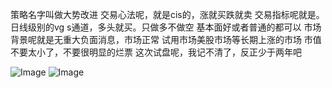 策略名字叫做大势改进
交易心法呢，就是cis的，涨就买跌就卖
交易指标呢就是。日线级别的vg s通道，多头就买。只做多不做空
基本面好或者普通的都可以
市场背景呢就是无重大负面消息，市场正常
试用市场美股市场等长期上涨的市场
市值不要太小了，不要很明显的烂票
这次试盘呢，我记不清了，反正少于两年吧

![Image](https://github.com/user-attachments/assets/3adab70a-24d8-4db6-9f12-189efd423fd7)
![Image](https://github.com/user-attachments/assets/9b0bc2d5-9cbc-4a44-a602-e3f816d3e1a6)
<!-- Failed to upload "Screenshot_2025-10-15-23-04-30-80_e99eee37467b416cc9138cceec84a0bb.jpg" -->